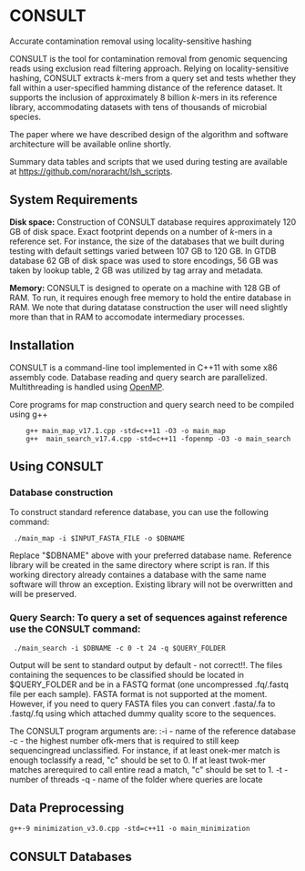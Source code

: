 # CONSULT
Accurate contamination removal using locality-sensitive hashing

CONSULT is the tool for contamination removal from genomic sequencing reads using exclusion read filtering approach. Relying on locality-sensitive hashing, CONSULT extracts *k*-mers from a query set and tests whether they fall within a user-specified hamming distance of the reference dataset. It supports the inclusion of approximately 8 billion *k*-mers in its reference library, accommodating datasets with tens of thousands of microbial species.

The paper where we have described design of the algorithm and software architecture will be available online shortly. <!-- (open access): -->
<!--  - [paper reference and doi][1] -->

Summary data tables and scripts that we used during testing are available at https://github.com/noraracht/lsh_scripts.
 <!--  - Raw data are deposited in -->


System Requirements
------------

**Disk space:** Construction of CONSULT database requires approximately 120 GB of disk space. Exact footprint depends on a number of *k*-mers in a reference set. For instance, the size of the databases that we built during testing with default settings varied between 107 GB to 120 GB. In GTDB database 62 GB of disk space was used to store encodings, 56 GB was taken by lookup table, 2 GB was utilized by tag array and metadata. 

**Memory:** CONSULT is designed to operate on a machine with 128 GB of RAM. To run, it requires enough free memory to hold the entire database in RAM. We note that during datatase construction the user will need slightly more than that in RAM to accomodate intermediary processes.

 
Installation
------------

CONSULT is a command-line tool implemented in C++11 with some x86 assembly code. Database reading and query search are parallelized. Multithreading is handled using [OpenMP](https://www.openmp.org). 
  
Core programs for map construction and query search need to be compiled using g++ 
```
    g++ main_map_v17.1.cpp -std=c++11 -O3 -o main_map
    g++  main_search_v17.4.cpp -std=c++11 -fopenmp -O3 -o main_search
```    

Using CONSULT
------------

<!--Change to the CONSULT working directory and run the scripts below. -->
### Database construction
To construct standard reference database, you can use the following command:
```
 ./main_map -i $INPUT_FASTA_FILE -o $DBNAME
```  
Replace "$DBNAME" above with your preferred database name. Reference library will be created in the same directory where script is ran. If this working directory already containes a database with the same name software will throw an exception. Existing library will not be overwritten and will be preserved.

### Query Search: To query a set of sequences against reference use the CONSULT command:
```
 ./main_search -i $DBNAME -c 0 -t 24 -q $QUERY_FOLDER
``` 
Output will be sent to standard output by default - not correct!!. The files containing the sequences to be classified should be located in $QUERY_FOLDER and be in a FASTQ format (one uncompressed .fq/.fastq file per each sample). FASTA format is not supported at the moment. However, if you need to query FASTA files you can convert .fasta/.fa to .fastq/.fq using []() which attached dummy quality score to the sequences.

The CONSULT program arguments are:
:-i - name of the reference database
-c - the highest number ofk-mers that is required to still keep sequencingread unclassified.  For instance, if at least onek-mer match is enough toclassify a read, "c" should be set to 0.  If at least twok-mer matches arerequired to call entire read a match, "c" should be set to 1.
-t - number of threads
-q - name of the folder where queries are locate




Data Preprocessing
------------
<!--It runs [Jellyfish][2] and [Mash][3] internally to efficiently compute k-mer profile of genome-skims and their intersection, and estimates the genomic distances by correcting for the effect of low coverage and sequencing error. Skmer also depends on [seqtk][5] for some FASTQ/A processings. -->

```
g++-9 minimization_v3.0.cpp -std=c++11 -o main_minimization
```

CONSULT Databases
------------

